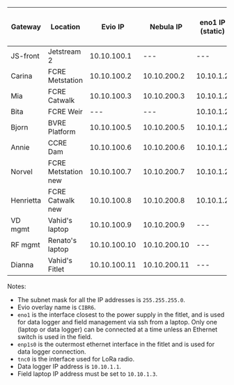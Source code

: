 Gateway   | Location            | Evio IP      | Nebula IP    | eno1 IP (static) | enp1s0 (edge of device) | tnc0 IP     | Reverse SSH Port 
---       | ---                 | ---          | ---          | ---              | ---                     | ---         | ---
JS-front  | Jetstream 2         | 10.10.100.1  | ---          | ---              | ---                     | ---         | ---
Carina    | FCRE Metstation     | 10.10.100.2  | 10.10.200.2  | 10.10.1.2        | dhcp                    | ---         | 60002
Mia       | FCRE Catwalk        | 10.10.100.3  | 10.10.200.3  | 10.10.1.2        | dhcp                    | ---         | 60003
Bita      | FCRE Weir           | ---          | ---          | 10.10.1.2        | dhcp                    | 10.10.101.2 | ---
Bjorn     | BVRE Platform       | 10.10.100.5  | 10.10.200.5  | 10.10.1.2        | dhcp                    | ---         | 60005
Annie     | CCRE Dam            | 10.10.100.6  | 10.10.200.6  | 10.10.1.2        | dhcp                    | ---         | 60006
Norvel    | FCRE Metstation new | 10.10.100.7  | 10.10.200.7  | 10.10.1.2        | dhcp                    | 10.10.101.1 | 60007
Henrietta | FCRE Catwalk new    | 10.10.100.8  | 10.10.200.8  | 10.10.1.2        | dhcp                    | 10.10.101.3 | 60008
VD mgmt   | Vahid's laptop      | 10.10.100.9  | 10.10.200.9  | ---              | ---                     | ---         | ---
RF mgmt   | Renato's laptop     | 10.10.100.10 | 10.10.200.10 | ---              | ---                     | ---         | ---
Dianna    | Vahid's Fitlet      | 10.10.100.11 | 10.10.200.11 | ---              | ---                     | ---         | 60011

Notes:
* The subnet mask for all the IP addresses is `255.255.255.0`.
* Evio overlay name is `CIBR6`.
* `eno1` is the interface closest to the power supply in the fitlet, and is used for data logger and field management via ssh from a laptop. Only one (laptop or data logger) can be connected at a time unless an Ethernet switch is used in the field.
* `enp1s0` is the outermost ethernet interface in the fitlet and is used for data logger connection.
* `tnc0` is the interface used for LoRa radio.
* Data logger IP address is `10.10.1.1`.
* Field laptop IP address must be set to `10.10.1.3`.